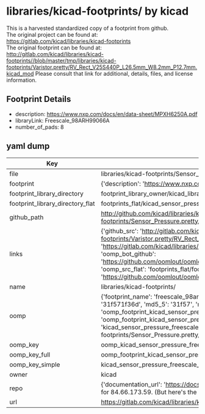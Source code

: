# libraries/kicad-footprints/ by kicad  
This is a harvested standardized copy of a footprint from github.  
The original project can be found at:  
https://gitlab.com/kicad/libraries/kicad-footprints  
The original footprint can be found at:
http://gitlab.com/kicad/libraries/kicad-footprints//blob/master/tmp/libraries/kicad-footprints/Varistor.pretty/RV_Rect_V25S440P_L26.5mm_W8.2mm_P12.7mm.kicad_mod
Please consult that link for additional, details, files, and license information.  
## Footprint Details
* description: https://www.nxp.com/docs/en/data-sheet/MPXH6250A.pdf  
* libraryLink: Freescale_98ARH99066A  
* number_of_pads: 8  
## yaml dump  
| Key | Value |  
| --- | --- |  
| file | libraries/kicad-footprints/Sensor_Pressure.pretty/Freescale_98ARH99066A.kicad_mod |  
| footprint | {'description': 'https://www.nxp.com/docs/en/data-sheet/MPXH6250A.pdf', 'libraryLink': 'Freescale_98ARH99066A', 'number_of_pads': 8} |  
| footprint_library_directory | footprint_library_owner/kicad_libraries/kicad-footprints/ |  
| footprint_library_directory_flat | footprints_flat/kicad_sensor_pressure_freescale_98arh99066a/working |  
| github_path | http://github.com/kicad/libraries/kicad-footprints//blob/master/tmp/libraries/kicad-footprints/Sensor_Pressure.pretty/Freescale_98ARH99066A.kicad_mod |  
| links | {'github_src': 'http://gitlab.com/kicad/libraries/kicad-footprints//blob/master/tmp/libraries/kicad-footprints/Varistor.pretty/RV_Rect_V25S440P_L26.5mm_W8.2mm_P12.7mm.kicad_mod', 'github_src_repo': 'https://gitlab.com/kicad/libraries/kicad-footprints', 'oomp_bot': 'footprints/kicad_sensor_pressure_freescale_98arh99066a/working', 'oomp_bot_github': 'https://github.com/oomlout/oomlout_oomp_footprint_bot/tree/main/footprints/kicad_sensor_pressure_freescale_98arh99066a/working', 'oomp_src_flat': 'footprints_flat/footprints_flat/kicad_sensor_pressure_freescale_98arh99066a/working', 'oomp_src_flat_github': 'https://github.com/oomlout/oomlout_oomp_footprint_src/tree/main/footprints_flat/kicad_sensor_pressure_freescale_98arh99066a/working'} |  
| name | libraries/kicad-footprints/ |  
| oomp | {'footprint_name': 'freescale_98arh99066a', 'library_name': 'sensor_pressure', 'md5': '31f571f36d559c0409376f72d30865ab', 'md5_10': '31f571f36d', 'md5_5': '31f57', 'md5_6': '31f571', 'oomp_key': 'oomp_kicad_sensor_pressure_freescale_98arh99066a', 'oomp_key_extra': 'oomp_footprint_kicad_sensor_pressure_freescale_98arh99066a', 'oomp_key_full': 'oomp_footprint_kicad_sensor_pressure_freescale_98arh99066a_31f571', 'oomp_key_simple': 'kicad_sensor_pressure_freescale_98arh99066a', 'original_filename': 'libraries/kicad-footprints/Sensor_Pressure.pretty/Freescale_98ARH99066A.kicad_mod', 'owner_name': 'kicad'} |  
| oomp_key | oomp_kicad_sensor_pressure_freescale_98arh99066a |  
| oomp_key_full | oomp_footprint_kicad_sensor_pressure_freescale_98arh99066a |  
| oomp_key_simple | kicad_sensor_pressure_freescale_98arh99066a |  
| owner | kicad |  
| repo | {'documentation_url': 'https://docs.github.com/rest/overview/resources-in-the-rest-api#rate-limiting', 'message': "API rate limit exceeded for 84.66.173.59. (But here's the good news: Authenticated requests get a higher rate limit. Check out the documentation for more details.)"} |  
| url | https://gitlab.com/kicad/libraries/kicad-footprints |  

